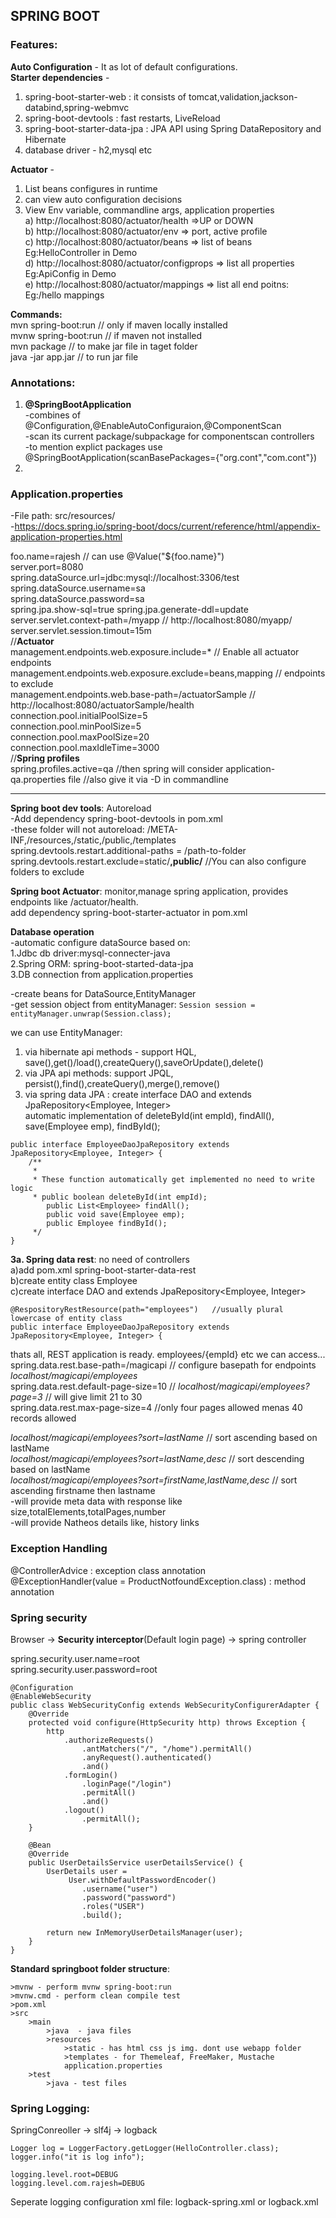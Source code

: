 ## SPRING BOOT  

### Features:
**Auto Configuration** - It as lot of default configurations.  
**Starter dependencies** -  
1. spring-boot-starter-web : it consists of tomcat,validation,jackson-databind,spring-webmvc   
2. spring-boot-devtools : fast restarts, LiveReload  
3. spring-boot-starter-data-jpa : JPA API using Spring DataRepository and Hibernate  
4. database driver - h2,mysql etc  

**Actuator** - 
1) List beans configures in runtime   
2) can view auto configuration decisions  
3) View Env variable, commandline args, application properties  
	a) http://localhost:8080/actuator/health =>UP or DOWN    
	b) http://localhost:8080/actuator/env => port, active profile  
	c) http://localhost:8080/actuator/beans => list of beans Eg:HelloController in Demo  
	d) http://localhost:8080/actuator/configprops => list all properties Eg:ApiConfig in Demo  
	e) http://localhost:8080/actuator/mappings => list all end poitns: Eg:/hello mappings  

**Commands:**  
mvn spring-boot:run    // only if maven locally installed  
mvnw spring-boot:run // if maven not installed   
mvn package // to make jar file in taget folder  
java -jar app.jar  // to run jar file  

### Annotations:
1. **@SpringBootApplication**  
-combines of @Configuration,@EnableAutoConfiguraion,@ComponentScan    
-scan its current package/subpackage for componentscan controllers   
-to mention explict packages use @SpringBootApplication(scanBasePackages={"org.cont","com.cont"})  
2. 

### Application.properties   
-File path: src/resources/  
-https://docs.spring.io/spring-boot/docs/current/reference/html/appendix-application-properties.html   

foo.name=rajesh  // can use @Value("${foo.name}")   
server.port=8080  
spring.dataSource.url=jdbc:mysql://localhost:3306/test  
spring.dataSource.username=sa  
spring.dataSource.password=sa    
spring.jpa.show-sql=true
spring.jpa.generate-ddl=update  
server.servlet.context-path=/myapp   // http://localhost:8080/myapp/  
server.servlet.session.timout=15m  
//**Actuator**   
management.endpoints.web.exposure.include=*  			// Enable all actuator endpoints  
management.endpoints.web.exposure.exclude=beans,mapping  	// endpoints to exclude  
management.endpoints.web.base-path=/actuatorSample 		// http://localhost:8080/actuatorSample/health   
connection.pool.initialPoolSize=5  
connection.pool.minPoolSize=5  
connection.pool.maxPoolSize=20  
connection.pool.maxIdleTime=3000  
//**Spring profiles**    
spring.profiles.active=qa    //then spring will consider application-qa.properties file
//also give it via -D in commandline

---

**Spring boot dev tools**: Autoreload  
-Add dependency spring-boot-devtools in pom.xml  
-these folder will not autoreload: /META-INF,/resources,/static,/public,/templates  
spring.devtools.restart.additional-paths = /path-to-folder  
spring.devtools.restart.exclude=static/**,public/**	//You can also configure folders to exclude    

**Spring boot Actuator**: monitor,manage spring application, provides endpoints like \/actuator/health.   
add dependency spring-boot-starter-actuator in pom.xml  

**Database operation**  
-automatic configure dataSource based on:  
1.Jdbc db driver:mysql-connecter-java  
2.Spring ORM: spring-boot-started-data-jpa  
3.DB connection from application.properties  

-create beans for DataSource,EntityManager  
-get session object from entityManager: ```Session session = entityManager.unwrap(Session.class);```  

we can use EntityManager:
1. via hibernate api methods - support HQL, save(),get()/load(),createQuery(),saveOrUpdate(),delete()     
2. via JPA api methods: support JPQL, persist(),find(),createQuery(),merge(),remove()   
3. via spring data JPA : create interface DAO and extends JpaRepository<Employee, Integer>     
automatic implementation of deleteById(int empId), findAll(), save(Employee emp), findById();  
```
public interface EmployeeDaoJpaRepository extends JpaRepository<Employee, Integer> {
    /**
     *  
     * These function automatically get implemented no need to write logic  
     * public boolean deleteById(int empId);
        public List<Employee> findAll(); 
        public void save(Employee emp);
    	public Employee findById();
     */
}
```
**3a. Spring data rest**: no need of controllers  
a)add pom.xml spring-boot-starter-data-rest  
b)create entity class Employee  
c)create interface DAO and extends JpaRepository<Employee, Integer>     
```
@RespositoryRestResource(path="employees")   //usually plural lowercase of entity class  
public interface EmployeeDaoJpaRepository extends JpaRepository<Employee, Integer> {
``` 
thats all, REST application is ready. employees/{empId} etc we can access...   
spring.data.rest.base-path=/magicapi  // configure basepath for endpoints *localhost/magicapi/employees*     
spring.data.rest.default-page-size=10  // *localhost/magicapi/employees?page=3* // will give limit 21 to 30   
spring.data.rest.max-page-size=4       //only four pages allowed menas 40 records allowed   

*localhost/magicapi/employees?sort=lastName*  // sort ascending based on lastName   
*localhost/magicapi/employees?sort=lastName,desc*  // sort descending based on lastName  
*localhost/magicapi/employees?sort=firstName,lastName,desc*  // sort ascending firstname then lastname   
-will provide meta data with response like size,totalElements,totalPages,number   
-will provide Natheos details like, history links   

### Exception Handling  
@ControllerAdvice : exception class annotation   
@ExceptionHandler(value = ProductNotfoundException.class) : method annotation   
 
### Spring security  
Browser -> **Security interceptor**(Default login page) -> spring controller

spring.security.user.name=root  
spring.security.user.password=root  
```	
@Configuration
@EnableWebSecurity
public class WebSecurityConfig extends WebSecurityConfigurerAdapter {
	@Override
	protected void configure(HttpSecurity http) throws Exception {
		http
			.authorizeRequests()
				.antMatchers("/", "/home").permitAll()
				.anyRequest().authenticated()
				.and()
			.formLogin()
				.loginPage("/login")
				.permitAll()
				.and()
			.logout()
				.permitAll();
	}

	@Bean
	@Override
	public UserDetailsService userDetailsService() {
		UserDetails user =
			 User.withDefaultPasswordEncoder()
				.username("user")
				.password("password")
				.roles("USER")
				.build();

		return new InMemoryUserDetailsManager(user);
	}
}
```

**Standard springboot folder structure**:  
```
>mvnw - perform mvnw spring-boot:run    
>mvnw.cmd - perform clean compile test  
>pom.xml 
>src
	>main
		>java  - java files  
		>resources  
			>static - has html css js img. dont use webapp folder  
			>templates - for Themeleaf, FreeMaker, Mustache  
			application.properties
	>test  
		>java - test files   
```		

### Spring Logging:
SpringConreoller -> slf4j -> logback  
```
Logger log = LoggerFactory.getLogger(HelloController.class);  
logger.info("it is log info");  

logging.level.root=DEBUG
logging.level.com.rajesh=DEBUG
```

Seperate logging configuration xml file: logback-spring.xml or logback.xml
